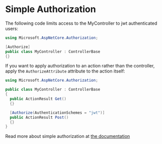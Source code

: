 # Simple Authorization

The following code limits access to the MyController to jwt authenticated users:

```cs
using Microsoft.AspNetCore.Authorization;

[Authorize]
public class MyController : ControllerBase
{}
```

If you want to apply authorization to an action rather than the controller, apply the `AuthorizeAttribute` attribute to the action itself:

```cs
using Microsoft.AspNetCore.Authorization;

public class MyController : ControllerBase
{
  public ActionResult Get()
  {}

  [Authorize(AuthenticationSchemes = "jwt")]
  public ActionResult Post() 
  {}
}
```

Read more about simple authorization at [the documentation](https://docs.microsoft.com/en-us/aspnet/core/security/authorization/simple)
